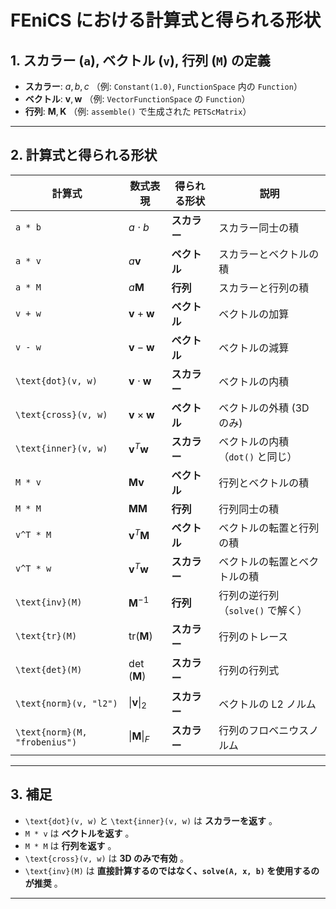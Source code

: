 # FEniCS における計算式と得られる形状

## **1. スカラー (`a`), ベクトル (`v`), 行列 (`M`) の定義**
- **スカラー**: $a, b, c$  （例: `Constant(1.0)`, `FunctionSpace` 内の `Function`）
- **ベクトル**: $\mathbf{v}, \mathbf{w}$  （例: `VectorFunctionSpace` の `Function`）
- **行列**: $\mathbf{M}, \mathbf{K}$  （例: `assemble()` で生成された `PETScMatrix`）

---

## **2. 計算式と得られる形状**

| **計算式** | **数式表現** | **得られる形状** | **説明** |
|------------|------------|--------------|--------------|
| `a * b` | $a \cdot b$ | **スカラー** | スカラー同士の積 |
| `a * v` | $a \mathbf{v}$ | **ベクトル** | スカラーとベクトルの積 |
| `a * M` | $a \mathbf{M}$ | **行列** | スカラーと行列の積 |
| `v + w` | $\mathbf{v} + \mathbf{w}$ | **ベクトル** | ベクトルの加算 |
| `v - w` | $\mathbf{v} - \mathbf{w}$ | **ベクトル** | ベクトルの減算 |
| `\text{dot}(v, w)` | $\mathbf{v} \cdot \mathbf{w}$ | **スカラー** | ベクトルの内積 |
| `\text{cross}(v, w)` | $\mathbf{v} \times \mathbf{w}$ | **ベクトル** | ベクトルの外積 (3D のみ) |
| `\text{inner}(v, w)` | $\mathbf{v}^T \mathbf{w}$ | **スカラー** | ベクトルの内積（`dot()` と同じ） |
| `M * v` | $\mathbf{M} \mathbf{v}$ | **ベクトル** | 行列とベクトルの積 |
| `M * M` | $\mathbf{M} \mathbf{M}$ | **行列** | 行列同士の積 |
| `v^T * M` | $\mathbf{v}^T \mathbf{M}$ | **ベクトル** | ベクトルの転置と行列の積 |
| `v^T * w` | $\mathbf{v}^T \mathbf{w}$ | **スカラー** | ベクトルの転置とベクトルの積 |
| `\text{inv}(M)` | $\mathbf{M}^{-1}$ | **行列** | 行列の逆行列（`solve()` で解く） |
| `\text{tr}(M)` | $\text{tr}(\mathbf{M})$ | **スカラー** | 行列のトレース |
| `\text{det}(M)` | $\det(\mathbf{M})$ | **スカラー** | 行列の行列式 |
| `\text{norm}(v, "l2")` | $\|\mathbf{v}\|_2$ | **スカラー** | ベクトルの L2 ノルム |
| `\text{norm}(M, "frobenius")` | $\|\mathbf{M}\|_F$ | **スカラー** | 行列のフロベニウスノルム |

---

## **3. 補足**
- `\text{dot}(v, w)` と `\text{inner}(v, w)` は **スカラーを返す** 。
- `M * v` は **ベクトルを返す** 。
- `M * M` は **行列を返す** 。
- `\text{cross}(v, w)` は **3D のみで有効** 。
- `\text{inv}(M)` は **直接計算するのではなく、`solve(A, x, b)` を使用するのが推奨** 。

---
